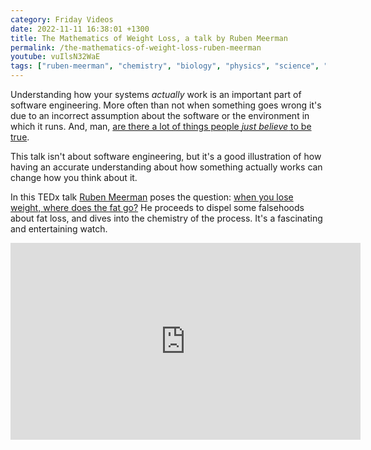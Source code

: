 ```yaml
---
category: Friday Videos
date: 2022-11-11 16:38:01 +1300
title: The Mathematics of Weight Loss, a talk by Ruben Meerman
permalink: /the-mathematics-of-weight-loss-ruben-meerman
youtube: vuIlsN32WaE
tags: ["ruben-meerman", "chemistry", "biology", "physics", "science", "ted-talk", "weight-loss"]
---
```


Understanding how your systems *actually* work is an important part of software engineering. More often than not when something goes wrong it's due to an incorrect assumption about the software or the environment in which it runs. And, man, [are there a lot of things people *just believe* to be true](https://github.com/kdeldycke/awesome-falsehood).

This talk isn't about software engineering, but it's a good illustration of how having an accurate understanding about how something actually works can change how you think about it.

In this TEDx talk [Ruben Meerman](https://rubenmeerman.com/) poses the question: [when you lose weight, where does the fat go?](https://www.youtube.com/watch?v=vuIlsN32WaE) He proceeds to dispel some falsehoods about fat loss, and dives into the chemistry of the process. It's a fascinating and entertaining watch.

<iframe width="560" height="315" src="https://www.youtube-nocookie.com/embed/vuIlsN32WaE?controls=0" title="YouTube video player" frameborder="0" allow="accelerometer; autoplay; clipboard-write; encrypted-media; gyroscope; picture-in-picture" allowfullscreen></iframe>